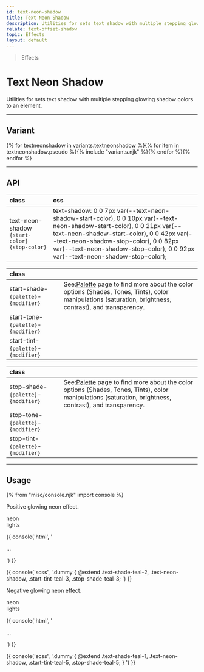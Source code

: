 ```yaml
---
id: text-neon-shadow
title: Text Neon Shadow
description: Utilities for sets text shadow with multiple stepping glowing shadow colors to an element.
relate: text-offset-shadow
topic: Effects
layout: default
---
```


> Effects

# Text Neon Shadow

Utilities for sets text shadow with multiple stepping glowing shadow colors to an element.

---

## Variant

<div class="flex flex-gap-2 flex-wrap justify-start items-center">{% for textneonshadow in variants.textneonshadow %}{% for item in textneonshadow.pseudo %}{% include "variants.njk" %}{% endfor %}{% endfor %}</div>

---

## API

| <span class="padding-x-3 padding-y-1 text-white bg-shade-granite-5 font-semibold curve-border-md">class</span> | <span class="padding-x-3 padding-y-1 text-white bg-shade-granite-5 font-semibold curve-border-md">css</span> |
|:--|:--|
| text-neon-shadow `{start-color}` `{stop-color}` | text-shadow: 0 0 7px var(--text-neon-shadow-start-color), 0 0 10px var(--text-neon-shadow-start-color), 0 0 21px var(--text-neon-shadow-start-color), 0 0 42px var(--text-neon-shadow-stop-color),  0 0 82px var(--text-neon-shadow-stop-color),  0 0 92px var(--text-neon-shadow-stop-color); |

| <span class="padding-x-3 padding-y-1 text-white bg-shade-granite-5 font-semibold curve-border-md">class</span> | |
|:--|:--|
| start-shade-`{palette}`-`{modifier}` | <div class="padding-2 border-l-8 text-xs font-thin depth-tight-1"><span class="padding-r-1">See:</span><a class="text-underline font-semibold text-shade-teal-1 (hover)text-tont-teal-1" href="/getting-started-palette/">Palette</a> page to find more about the color options (Shades, Tones, Tints), color manipulations (saturation, brightness, contrast), and transparency.</div> |
| start-tone-`{palette}`-`{modifier}` | |
| start-tint-`{palette}`-`{modifier}` | |

| <span class="padding-x-3 padding-y-1 text-white bg-shade-granite-5 font-semibold curve-border-md">class</span> | |
|:--|:--|
| stop-shade-`{palette}`-`{modifier}` | <div class="padding-2 border-l-8 text-xs font-thin depth-tight-1"><span class="padding-r-1">See:</span><a class="text-underline font-semibold text-shade-teal-1 (hover)text-tont-teal-1" href="/getting-started-palette/">Palette</a> page to find more about the color options (Shades, Tones, Tints), color manipulations (saturation, brightness, contrast), and transparency.</div> |
| stop-tone-`{palette}`-`{modifier}` | |
| stop-tint-`{palette}`-`{modifier}` | |

---

## Usage

{% from "misc/console.njk" import console %}

Positive glowing neon effect.

<div class="padding-x-4 margin-y-2 margin-x-auto flex justify-center items-center height-80 width-full bg-tint-charcoal-2 curve-border-lg">
  <div class="font-sans depth-tight-2 text-shade-teal-2 text-xl-7 font-semibold text-neon-shadow start-tint-teal-3 stop-shade-teal-3">
    neon <br>
    <span class="font-thin">
      lights
    </span>
  </div>
</div>

{{ console('html',
'<div class="text-shade-teal-2 ... text-neon-shadow start-tint-teal-3 stop-shade-teal-3">
    ...
  </div>
') }}

{{ console('scss',
'.dummy {
    @extend
      .text-shade-teal-2,
      .text-neon-shadow,
      .start-tint-teal-3,
      .stop-shade-teal-3;
') }}

Negative glowing neon effect.

<div class="padding-x-4 margin-y-2 margin-x-auto flex justify-center items-center height-80 width-full bg-transparent">
  <div class="font-sans depth-tight-2 text-shade-teal-1 text-xl-7 font-semibold text-neon-shadow start-tint-teal-5 stop-shade-teal-5">
    neon <br>
    <span class="font-thin">
      lights
    </span>
  </div>
</div>

{{ console('html',
'<div class="text-shade-teal-1 ... text-neon-shadow start-tint-teal-5 stop-shade-teal-5">
    ...
  </div>
') }}

{{ console('scss',
'.dummy {
    @extend
      .text-shade-teal-1,
      .text-neon-shadow,
      .start-tint-teal-5,
      .stop-shade-teal-5;
}
') }}



